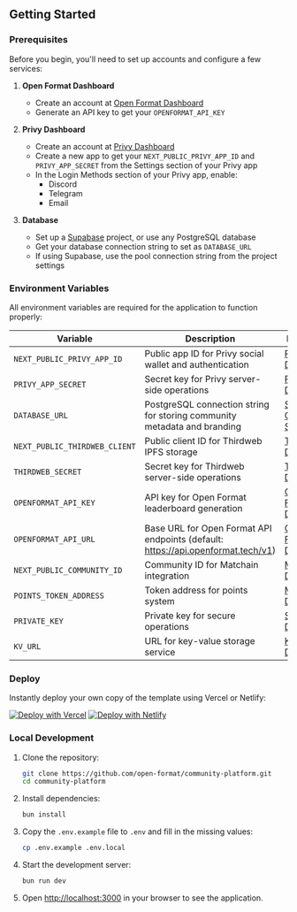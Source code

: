 ## Getting Started

### Prerequisites

Before you begin, you'll need to set up accounts and configure a few services:

1. **Open Format Dashboard**

   - Create an account at [Open Format Dashboard](https://app.openformat.tech)
   - Generate an API key to get your `OPENFORMAT_API_KEY`

2. **Privy Dashboard**

   - Create an account at [Privy Dashboard](https://dashboard.privy.io)
   - Create a new app to get your `NEXT_PUBLIC_PRIVY_APP_ID` and `PRIVY_APP_SECRET` from the Settings section of your Privy app
   - In the Login Methods section of your Privy app, enable:
     - Discord
     - Telegram
     - Email

3. **Database**
   - Set up a [Supabase](https://supabase.com) project, or use any PostgreSQL database
   - Get your database connection string to set as `DATABASE_URL`
   - If using Supabase, use the pool connection string from the project settings

### Environment Variables

All environment variables are required for the application to function properly:

| Variable                      | Description                                                                      | Reference                                                                                       |
| ----------------------------- | -------------------------------------------------------------------------------- | ----------------------------------------------------------------------------------------------- |
| `NEXT_PUBLIC_PRIVY_APP_ID`    | Public app ID for Privy social wallet and authentication                         | [Privy Dashboard](https://dashboard.privy.io)                                                   |
| `PRIVY_APP_SECRET`            | Secret key for Privy server-side operations                                      | [Privy Dashboard](https://dashboard.privy.io)                                                   |
| `DATABASE_URL`                | PostgreSQL connection string for storing community metadata and branding         | [Supabase Connection Strings](https://supabase.com/docs/guides/database/connecting-to-postgres) |
| `NEXT_PUBLIC_THIRDWEB_CLIENT` | Public client ID for Thirdweb IPFS storage                                       | [Thirdweb Dashboard](https://thirdweb.com/dashboard)                                            |
| `THIRDWEB_SECRET`             | Secret key for Thirdweb server-side operations                                   | [Thirdweb Dashboard](https://thirdweb.com/dashboard)                                            |
| `OPENFORMAT_API_KEY`          | API key for Open Format leaderboard generation                                   | [Open Format Dashboard](https://app.openformat.tech)                                            |
| `OPENFORMAT_API_URL`          | Base URL for Open Format API endpoints (default: https://api.openformat.tech/v1) | [Open Format Docs](https://docs.openformat.tech)                                                |
| `NEXT_PUBLIC_COMMUNITY_ID`    | Community ID for Matchain integration                                            | [Matchain Docs](https://matchain.example.com)                                                   |
| `POINTS_TOKEN_ADDRESS`        | Token address for points system                                                  | [Matchain Docs](https://matchain.example.com)                                                   |
| `PRIVATE_KEY`                 | Private key for secure operations                                                | [Security Docs](https://security.example.com)                                                   |
| `KV_URL`                      | URL for key-value storage service                                                | [KV Service Docs](https://kv.example.com)                                                       |

### Deploy

Instantly deploy your own copy of the template using Vercel or Netlify:

[![Deploy with Vercel](https://vercel.com/button)](https://vercel.com/new/clone?repository-url=https%3A%2F%2Fgithub.com%2Fopen-format%2Fcommunity-platform&env=NEXT_PUBLIC_PRIVY_APP_ID,PRIVY_SECRET,DATABASE_URL,NEXT_PUBLIC_THIRDWEB_CLIENT,THIRDWEB_SECRET,OPENFORMAT_API_KEY,OPENFORMAT_API_URL) [![Deploy with Netlify](https://www.netlify.com/img/deploy/button.svg)](https://app.netlify.com/start/deploy?repository=https://github.com/open-format/community-platform)

### Local Development

1. Clone the repository:

   ```bash
   git clone https://github.com/open-format/community-platform.git
   cd community-platform
   ```

2. Install dependencies:

   ```bash
   bun install
   ```

3. Copy the `.env.example` file to `.env` and fill in the missing values:

   ```bash
   cp .env.example .env.local
   ```

4. Start the development server:

   ```bash
   bun run dev
   ```

5. Open [http://localhost:3000](http://localhost:3000) in your browser to see the application.
